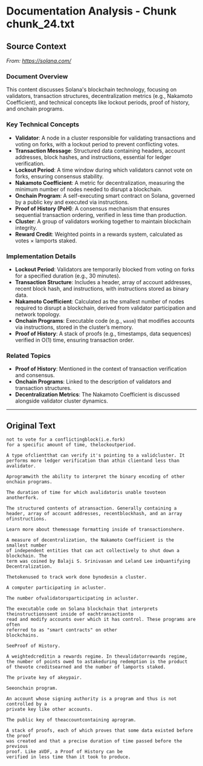 # Documentation Analysis - Chunk chunk_24.txt

## Source Context
*From: https://solana.com/*

### Document Overview  
This content discusses Solana's blockchain technology, focusing on validators, transaction structures, decentralization metrics (e.g., Nakamoto Coefficient), and technical concepts like lockout periods, proof of history, and onchain programs.  

### Key Technical Concepts  
- **Validator**: A node in a cluster responsible for validating transactions and voting on forks, with a lockout period to prevent conflicting votes.  
- **Transaction Message**: Structured data containing headers, account addresses, block hashes, and instructions, essential for ledger verification.  
- **Lockout Period**: A time window during which validators cannot vote on forks, ensuring consensus stability.  
- **Nakamoto Coefficient**: A metric for decentralization, measuring the minimum number of nodes needed to disrupt a blockchain.  
- **Onchain Program**: A self-executing smart contract on Solana, governed by a public key and executed via instructions.  
- **Proof of History (PoH)**: A consensus mechanism that ensures sequential transaction ordering, verified in less time than production.  
- **Cluster**: A group of validators working together to maintain blockchain integrity.  
- **Reward Credit**: Weighted points in a rewards system, calculated as votes × lamports staked.  

### Implementation Details  
- **Lockout Period**: Validators are temporarily blocked from voting on forks for a specified duration (e.g., 30 minutes).  
- **Transaction Structure**: Includes a header, array of account addresses, recent block hash, and instructions, with instructions stored as binary data.  
- **Nakamoto Coefficient**: Calculated as the smallest number of nodes required to disrupt a blockchain, derived from validator participation and network topology.  
- **Onchain Programs**: Executable code (e.g., `wasm`) that modifies accounts via instructions, stored in the cluster’s memory.  
- **Proof of History**: A stack of proofs (e.g., timestamps, data sequences) verified in O(1) time, ensuring transaction order.  

### Related Topics  
- **Proof of History**: Mentioned in the context of transaction verification and consensus.  
- **Onchain Programs**: Linked to the description of validators and transaction structures.  
- **Decentralization Metrics**: The Nakamoto Coefficient is discussed alongside validator cluster dynamics.

---

## Original Text
```
not to vote for a conflictingblock(i.e.fork)
for a specific amount of time, thelockoutperiod.

A type ofclientthat can verify it's pointing to a validcluster. It performs more ledger verification than athin clientand less than avalidator.

Aprogramwith the ability to interpret the binary encoding of other
onchain programs.

The duration of time for which avalidatoris unable tovoteon anotherfork.

The structured contents of atransaction. Generally containing a
header, array of account addresses, recentblockhash, and an array
ofinstructions.

Learn more about themessage formatting inside of transactionshere.

A measure of decentralization, the Nakamoto Coefficient is the smallest number
of independent entities that can act collectively to shut down a blockchain. The
term was coined by Balaji S. Srinivasan and Leland Lee inQuantifying Decentralization.

Thetokenused to track work done bynodesin a cluster.

A computer participating in acluster.

The number ofvalidatorsparticipating in acluster.

The executable code on Solana blockchain that interprets theinstructionssent inside of eachtransactionto
read and modify accounts over which it has control. These programs are often
referred to as "smart contracts" on other
blockchains.

SeeProof of History.

A weightedcreditin a rewards regime. In thevalidatorrewards regime,
the number of points owed to astakeduring redemption is the product
of thevote creditsearned and the number of lamports staked.

The private key of akeypair.

Seeonchain program.

An account whose signing authority is a program and thus is not controlled by a
private key like other accounts.

The public key of theaccountcontaining aprogram.

A stack of proofs, each of which proves that some data existed before the proof
was created and that a precise duration of time passed before the previous
proof. Like aVDF, a Proof of History can be
verified in less time than it took to produce.

```